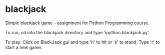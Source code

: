 # blackjack
Simple blackjack game - assignment for Python Programming course.

To run, cd into the blackjack directory and type 'ipython blackjack.py'.

To play: Click on BlackJack gui and type 'h' to hit or 's' to stand. Type 'r' to start a new game.
